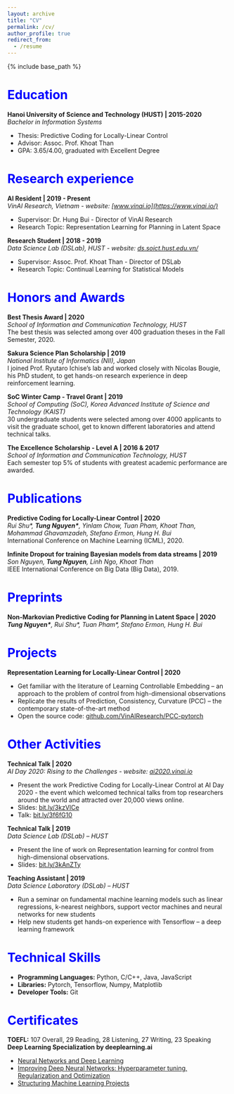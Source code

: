 ```yaml
---
layout: archive
title: "CV"
permalink: /cv/
author_profile: true
redirect_from:
  - /resume
---
```


{% include base_path %}

<!-- Education
====== -->
<h1 style="color:blue">Education</h1>

**Hanoi University of Science and Technology (HUST) | 2015-2020**   
*Bachelor in Information Systems*
  * Thesis: Predictive Coding for Locally-Linear Control
  * Advisor: Assoc. Prof. Khoat Than
  * GPA: 3.65/4.00, graduated with Excellent Degree

<!-- Research experience
====== -->
<h1 style="color:blue">Research experience</h1>

**AI Resident | 2019 - Present**   
*VinAI Research, Vietnam - website: [www.vinai.io](https://www.vinai.io/)*
  * Supervisor: Dr. Hung Bui - Director of VinAI Research
  * Research Topic: Representation Learning for Planning in Latent Space

**Research Student | 2018 - 2019**   
*Data Science Lab (DSLab), HUST - website: [ds.soict.hust.edu.vn/](http://ds.soict.hust.edu.vn/)*
  * Supervisor: Assoc. Prof. Khoat Than - Director of DSLab
  * Research Topic: Continual Learning for Statistical Models
  
<!-- Honors and Awards
====== -->
<h1 style="color:blue">Honors and Awards</h1>

**Best Thesis Award | 2020**   
*School of Information and Communication Technology, HUST*   
The best thesis was selected among over 400 graduation theses in the Fall Semester, 2020.

**Sakura Science Plan Scholarship | 2019**   
*National Institute of Informatics (NII), Japan*   
I joined Prof. Ryutaro Ichise’s lab and worked closely with Nicolas Bougie, his PhD student, to get hands-on research experience in deep reinforcement learning.

**SoC Winter Camp - Travel Grant | 2019**   
*School of Computing (SoC), Korea Advanced Institute of Science and Technology (KAIST)*   
30 undergraduate students were selected among over 4000 applicants to visit the graduate school, get to known different laboratories and attend technical talks.

**The Excellence Scholarship - Level A | 2016 & 2017**   
*School of Information and Communication Technology, HUST*   
Each semester top 5% of students with greatest academic performance are awarded.

<!-- Publications
====== -->
<h1 style="color:blue">Publications</h1>

**Predictive Coding for Locally-Linear Control | 2020**   
*Rui Shu\*, **Tung Nguyen\***, Yinlam Chow, Tuan Pham, Khoat Than, Mohammad Ghavamzadeh, Stefano Ermon, Hung H. Bui*   
International Conference on Machine Learning (ICML), 2020.

**Infinite Dropout for training Bayesian models from data streams | 2019**   
*Son Nguyen, **Tung Nguyen**, Linh Ngo, Khoat Than*   
IEEE International Conference on Big Data (Big Data), 2019.
  
<!-- Preprints
====== -->
<h1 style="color:blue">Preprints</h1>

**Non-Markovian Predictive Coding for Planning in Latent Space | 2020**   
***Tung Nguyen\***, Rui Shu\*, Tuan Pham\*, Stefano Ermon, Hung H. Bui*
  
<!-- Projects
====== -->
<h1 style="color:blue">Projects</h1>

**Representation Learning for Locally-Linear Control | 2020**   
  * Get familiar with the literature of Learning Controllable Embedding – an approach to the problem of control from high-dimensional observations
  * Replicate the results of Prediction, Consistency, Curvature (PCC) – the contemporary state-of-the-art method
  * Open the source code: [github.com/VinAIResearch/PCC-pytorch](https://github.com/VinAIResearch/PCC-pytorch)
  
<!-- Other Activities
====== -->
<h1 style="color:blue">Other Activities</h1>

**Technical Talk | 2020**   
*AI Day 2020: Rising to the Challenges - website: [ai2020.vinai.io](https://ai2020.vinai.io)*
  * Present the work Predictive Coding for Locally-Linear Control at AI Day 2020 - the event which welcomed technical talks from top researchers around the world and attracted over 20,000 views online.
  * Slides: [bit.ly/3kzVlCe](https://bit.ly/3kzVlCe)
  * Talk: [bit.ly/3f6fG10](https://bit.ly/3f6fG10) 

**Technical Talk | 2019**   
*Data Science Lab (DSLab) – HUST*
  * Present the line of work on Representation learning for control from high-dimensional observations.
  * Slides: [bit.ly/3kAnZTy](https://bit.ly/3kAnZTy)

**Teaching Assistant | 2019**   
*Data Science Laboratory (DSLab) – HUST*
  * Run a seminar on fundamental machine learning models such as linear regressions, k-nearest neighbors, support vector machines and neural networks for new students
  * Help new students get hands-on experience with Tensorflow – a deep learning framework

<!-- Technical Skills
====== -->
<h1 style="color:blue">Technical Skills</h1>

  * **Programming Languages:** Python, C/C++, Java, JavaScript
  * **Libraries:** Pytorch, Tensorflow, Numpy, Matplotlib
  * **Developer Tools:** Git

<!-- Certificates
====== -->
<h1 style="color:blue">Certificates</h1>

**TOEFL:** 107 Overall, 29 Reading, 28 Listening, 27 Writing, 23 Speaking   
**Deep Learning Specialization by deeplearning.ai**
  * [Neural Networks and Deep Learning](https://www.coursera.org/account/accomplishments/verify/6BVE5M4WM989)
  * [Improving Deep Neural Networks: Hyperparameter tuning, Regularization and Optimization](https://www.coursera.org/account/accomplishments/verify/VZ9QAABGA7N8)
  * [Structuring Machine Learning Projects](https://www.coursera.org/account/accomplishments/verify/VH32KS27NRJ5)